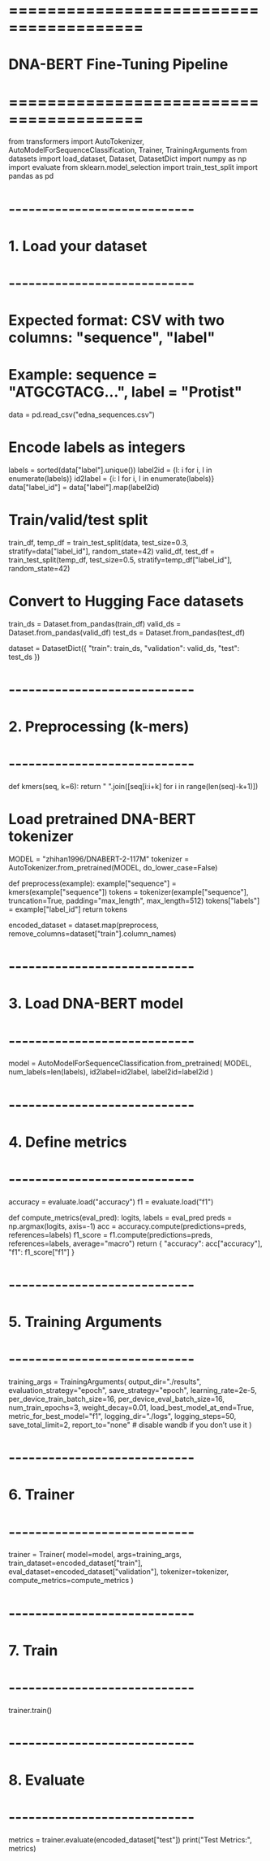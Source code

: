 # ========================================
# DNA-BERT Fine-Tuning Pipeline
# ========================================

from transformers import AutoTokenizer, AutoModelForSequenceClassification, Trainer, TrainingArguments
from datasets import load_dataset, Dataset, DatasetDict
import numpy as np
import evaluate
from sklearn.model_selection import train_test_split
import pandas as pd

# ----------------------------
# 1. Load your dataset
# ----------------------------
# Expected format: CSV with two columns: "sequence", "label"
# Example: sequence = "ATGCGTACG...", label = "Protist"
data = pd.read_csv("edna_sequences.csv")

# Encode labels as integers
labels = sorted(data["label"].unique())
label2id = {l: i for i, l in enumerate(labels)}
id2label = {i: l for i, l in enumerate(labels)}
data["label_id"] = data["label"].map(label2id)

# Train/valid/test split
train_df, temp_df = train_test_split(data, test_size=0.3, stratify=data["label_id"], random_state=42)
valid_df, test_df = train_test_split(temp_df, test_size=0.5, stratify=temp_df["label_id"], random_state=42)

# Convert to Hugging Face datasets
train_ds = Dataset.from_pandas(train_df)
valid_ds = Dataset.from_pandas(valid_df)
test_ds  = Dataset.from_pandas(test_df)

dataset = DatasetDict({
    "train": train_ds,
    "validation": valid_ds,
    "test": test_ds
})

# ----------------------------
# 2. Preprocessing (k-mers)
# ----------------------------
def kmers(seq, k=6):
    return " ".join([seq[i:i+k] for i in range(len(seq)-k+1)])

# Load pretrained DNA-BERT tokenizer
MODEL = "zhihan1996/DNABERT-2-117M"
tokenizer = AutoTokenizer.from_pretrained(MODEL, do_lower_case=False)

def preprocess(example):
    example["sequence"] = kmers(example["sequence"])
    tokens = tokenizer(example["sequence"], truncation=True, padding="max_length", max_length=512)
    tokens["labels"] = example["label_id"]
    return tokens

encoded_dataset = dataset.map(preprocess, remove_columns=dataset["train"].column_names)

# ----------------------------
# 3. Load DNA-BERT model
# ----------------------------
model = AutoModelForSequenceClassification.from_pretrained(
    MODEL,
    num_labels=len(labels),
    id2label=id2label,
    label2id=label2id
)

# ----------------------------
# 4. Define metrics
# ----------------------------
accuracy = evaluate.load("accuracy")
f1 = evaluate.load("f1")

def compute_metrics(eval_pred):
    logits, labels = eval_pred
    preds = np.argmax(logits, axis=-1)
    acc = accuracy.compute(predictions=preds, references=labels)
    f1_score = f1.compute(predictions=preds, references=labels, average="macro")
    return {
        "accuracy": acc["accuracy"],
        "f1": f1_score["f1"]
    }

# ----------------------------
# 5. Training Arguments
# ----------------------------
training_args = TrainingArguments(
    output_dir="./results",
    evaluation_strategy="epoch",
    save_strategy="epoch",
    learning_rate=2e-5,
    per_device_train_batch_size=16,
    per_device_eval_batch_size=16,
    num_train_epochs=3,
    weight_decay=0.01,
    load_best_model_at_end=True,
    metric_for_best_model="f1",
    logging_dir="./logs",
    logging_steps=50,
    save_total_limit=2,
    report_to="none"  # disable wandb if you don’t use it
)

# ----------------------------
# 6. Trainer
# ----------------------------
trainer = Trainer(
    model=model,
    args=training_args,
    train_dataset=encoded_dataset["train"],
    eval_dataset=encoded_dataset["validation"],
    tokenizer=tokenizer,
    compute_metrics=compute_metrics
)

# ----------------------------
# 7. Train
# ----------------------------
trainer.train()

# ----------------------------
# 8. Evaluate
# ----------------------------
metrics = trainer.evaluate(encoded_dataset["test"])
print("Test Metrics:", metrics)
